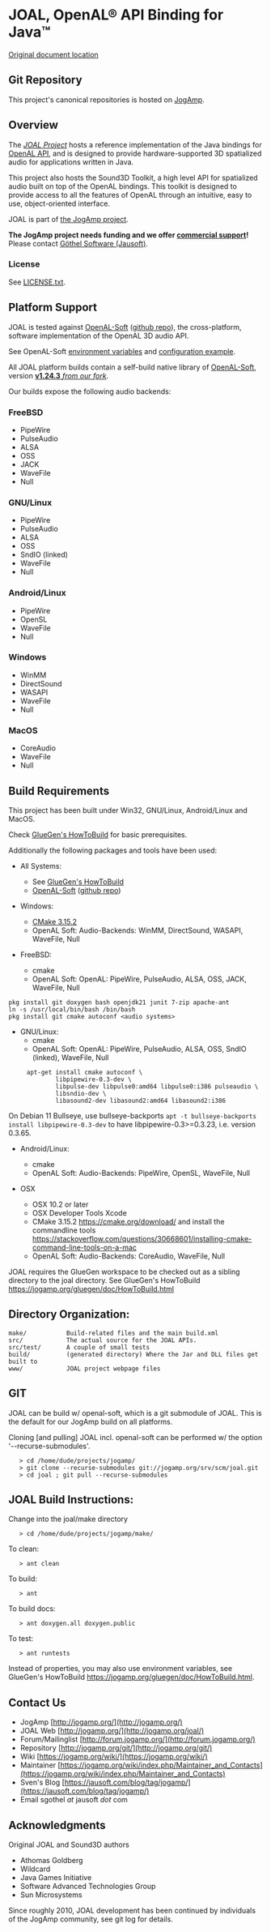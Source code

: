 # JOAL, OpenAL® API Binding for Java™

[Original document location](https://jogamp.org/cgit/joal.git/about/)

## Git Repository
This project's canonical repositories is hosted on [JogAmp](https://jogamp.org/cgit/joal.git/).

## Overview
The [*JOAL Project*](https://jogamp.org/joal/www/) hosts a reference implementation of the
Java bindings for [OpenAL API](http://www.openal.org/), and is designed to provide
hardware-supported 3D spatialized audio for applications written in Java.

This project also hosts the Sound3D Toolkit, a high level
API for spatialized audio built on top of the OpenAL bindings.
This toolkit is designed to provide access to all the features
of OpenAL through an intuitive, easy to use, object-oriented interface.

JOAL is part of [the JogAmp project](https://jogamp.org).

**The JogAmp project needs funding and we offer [commercial support](https://jogamp.org/wiki/index.php?title=Maintainer_and_Contacts#Commercial_Support)!**<br/>
Please contact [Göthel Software (Jausoft)](https://jausoft.com/).

### License
See [LICENSE.txt](LICENSE.txt).

## Platform Support
JOAL is tested against [OpenAL-Soft](https://openal-soft.org/) ([github repo](https://github.com/kcat/openal-soft/)),
the cross-platform, software implementation of the OpenAL 3D audio API.

See OpenAL-Soft [environment variables](https://github.com/kcat/openal-soft/blob/master/docs/env-vars.txt)
and [configuration example](https://github.com/kcat/openal-soft/blob/master/alsoftrc.sample).

All JOAL platform builds contain a self-build native library of [OpenAL-Soft](https://openal-soft.org/),
version [**v1.24.3** *from our fork*](https://jogamp.org/cgit/openal-soft.git/).

Our builds expose the following audio backends:

### FreeBSD
- PipeWire
- PulseAudio
- ALSA
- OSS
- JACK
- WaveFile
- Null

### GNU/Linux
- PipeWire
- PulseAudio
- ALSA
- OSS
- SndIO (linked)
- WaveFile
- Null

### Android/Linux
- PipeWire
- OpenSL
- WaveFile
- Null

### Windows
- WinMM
- DirectSound
- WASAPI
- WaveFile
- Null

### MacOS
- CoreAudio
- WaveFile
- Null

## Build Requirements
This project has been built under Win32, GNU/Linux, Android/Linux and MacOS. 

Check [GlueGen's HowToBuild](https://jogamp.org/gluegen/doc/HowToBuild.html)
for basic prerequisites.

Additionally the following packages and tools have been used:

* All Systems:
  - See [GlueGen's HowToBuild](https://jogamp.org/gluegen/doc/HowToBuild.html)
  - [OpenAL-Soft](https://openal-soft.org/) ([github repo](https://github.com/kcat/openal-soft/))

* Windows:
  - [CMake 3.15.2](https://cmake.org/download/)
  - OpenAL Soft: Audio-Backends: WinMM, DirectSound, WASAPI, WaveFile, Null

* FreeBSD:
  - cmake
  - OpenAL Soft: OpenAL: PipeWire, PulseAudio, ALSA, OSS, JACK, WaveFile, Null
```
pkg install git doxygen bash openjdk21 junit 7-zip apache-ant
ln -s /usr/local/bin/bash /bin/bash
pkg install git cmake autoconf <audio systems>
```

* GNU/Linux:
  - cmake
  - OpenAL Soft: OpenAL: PipeWire, PulseAudio, ALSA, OSS, SndIO (linked), WaveFile, Null
```
     apt-get install cmake autoconf \
             libpipewire-0.3-dev \
             libpulse-dev libpulse0:amd64 libpulse0:i386 pulseaudio \
             libsndio-dev \
             libasound2-dev libasound2:amd64 libasound2:i386
```
 On Debian 11 Bullseye, use bullseye-backports `apt -t bullseye-backports install libpipewire-0.3-dev`
 to have libpipewire-0.3>=0.3.23, i.e. version 0.3.65.

* Android/Linux:
  - cmake
  - OpenAL Soft: Audio-Backends: PipeWire, OpenSL, WaveFile, Null

* OSX
  - OSX 10.2 or later
  - OSX Developer Tools Xcode
  - CMake 3.15.2 <https://cmake.org/download/> 
    and install the commandline tools <https://stackoverflow.com/questions/30668601/installing-cmake-command-line-tools-on-a-mac>
  - OpenAL Soft: Audio-Backends: CoreAudio, WaveFile, Null

JOAL requires the GlueGen workspace to be checked out as a sibling
directory to the joal directory. 
See GlueGen's HowToBuild <https://jogamp.org/gluegen/doc/HowToBuild.html>

## Directory Organization:
```
make/           Build-related files and the main build.xml
src/            The actual source for the JOAL APIs.
src/test/       A couple of small tests
build/          (generated directory) Where the Jar and DLL files get built to
www/            JOAL project webpage files
```

## GIT
JOAL can be build w/ openal-soft, which is a git submodule of JOAL.
This is the default for our JogAmp build on all platforms.

Cloning [and pulling] JOAL incl. openal-soft 
can be performed w/ the option '--recurse-submodules'.
```
   > cd /home/dude/projects/jogamp/
   > git clone --recurse-submodules git://jogamp.org/srv/scm/joal.git
   > cd joal ; git pull --recurse-submodules
```
 
## JOAL Build Instructions:
Change into the joal/make directory
```
   > cd /home/dude/projects/jogamp/make/
```

To clean: 
```
   > ant clean
```

To build:
```
   > ant
```

To build docs:
```
   > ant doxygen.all doxygen.public
```

To test:
```
   > ant runtests
```

Instead of properties, you may also use environment variables, 
see GlueGen's HowToBuild <https://jogamp.org/gluegen/doc/HowToBuild.html>.

## Contact Us
- JogAmp             [http://jogamp.org/](http://jogamp.org/)
- JOAL Web           [http://jogamp.org/](http://jogamp.org/joal/)
- Forum/Mailinglist  [http://forum.jogamp.org/](http://forum.jogamp.org/)
- Repository         [http://jogamp.org/git/](http://jogamp.org/git/)
- Wiki               [https://jogamp.org/wiki/](https://jogamp.org/wiki/)
- Maintainer         [https://jogamp.org/wiki/index.php/Maintainer_and_Contacts](https://jogamp.org/wiki/index.php/Maintainer_and_Contacts)
- Sven's Blog        [https://jausoft.com/blog/tag/jogamp/](https://jausoft.com/blog/tag/jogamp/)
- Email              sgothel _at_ jausoft _dot_ com

## Acknowledgments
Original JOAL and Sound3D authors

- Athomas Goldberg
- Wildcard
- Java Games Initiative
- Software Advanced Technologies Group
- Sun Microsystems

Since roughly 2010, JOAL development has been continued
by individuals of the JogAmp community, see git log for details.

